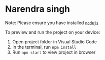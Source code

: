 
  # Narendra singh

  Note: Please ensure you have installed <code><a href="https://nodejs.org/en/download/">nodejs</a></code>

  To preview and run the project on your device:
  1) Open project folder in Visual Studio Code</a>
  2) In the terminal, run `npm install`
  3) Run `npm start` to view project in browser
  